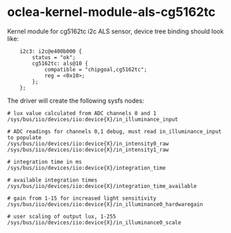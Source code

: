 # oclea-kernel-module-als-cg5162tc

Kernel module for cg5162tc i2c ALS sensor, device tree binding should look like:

```
    i2c3: i2c@e400b000 {
        status = "ok";
        cg5162tc: als@10 {
            compatible = "chipgoal,cg5162tc";
            reg = <0x10>;
        };
    };
```

The driver will create the following sysfs nodes:

```
# lux value calculated from ADC channels 0 and 1
/sys/bus/iio/devices/iio:device{X}/in_illuminance_input

# ADC readings for channels 0,1 debug, must read in_illuminance_input to populate
/sys/bus/iio/devices/iio:device{X}/in_intensity0_raw
/sys/bus/iio/devices/iio:device{X}/in_intensity1_raw

# integration time in ms
/sys/bus/iio/devices/iio:device{X}/integration_time

# available integration times
/sys/bus/iio/devices/iio:device{X}/integration_time_available

# gain from 1-15 for increased light sensitivity
/sys/bus/iio/devices/iio:device{X}/in_illuminance0_hardwaregain

# user scaling of output lux, 1-255
/sys/bus/iio/devices/iio:device{X}/in_illuminance0_scale
```
